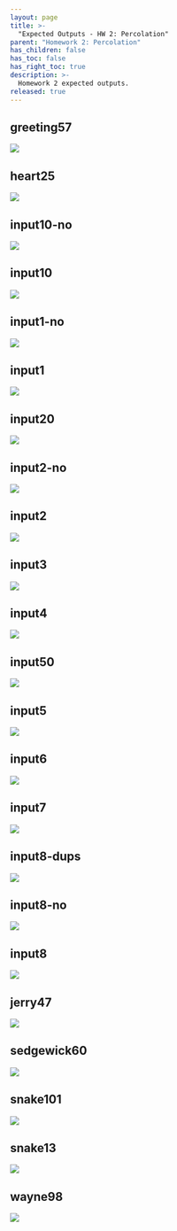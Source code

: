 ```yaml
---
layout: page
title: >-
  "Expected Outputs - HW 2: Percolation"
parent: "Homework 2: Percolation"
has_children: false
has_toc: false
has_right_toc: true
description: >-
  Homework 2 expected outputs.
released: true
---
```



## greeting57
![](/img/cs61b/greeting57.png)
## heart25
![](/img/cs61b/heart25.png)
## input10-no
![](/img/cs61b/input10-no.png)
## input10
![](/img/cs61b/input10.png)
## input1-no
![](/img/cs61b/input1-no.png)
## input1
![](/img/cs61b/input1.png)
## input20
![](/img/cs61b/input20.png)
## input2-no
![](/img/cs61b/input2-no.png)
## input2
![](/img/cs61b/input2.png)
## input3
![](/img/cs61b/input3.png)
## input4
![](/img/cs61b/input4.png)
## input50
![](/img/cs61b/input50.png)
## input5
![](/img/cs61b/input5.png)
## input6
![](/img/cs61b/input6.png)
## input7
![](/img/cs61b/input7.png)
## input8-dups
![](/img/cs61b/input8-dups.png)
## input8-no
![](/img/cs61b/input8-no.png)
## input8
![](/img/cs61b/input8.png)
## jerry47
![](/img/cs61b/jerry47.png)
## sedgewick60
![](/img/cs61b/sedgewick60.png)
## snake101
![](/img/cs61b/snake101.png)
## snake13
![](/img/cs61b/snake13.png)
## wayne98
![](/img/cs61b/wayne98.png)
